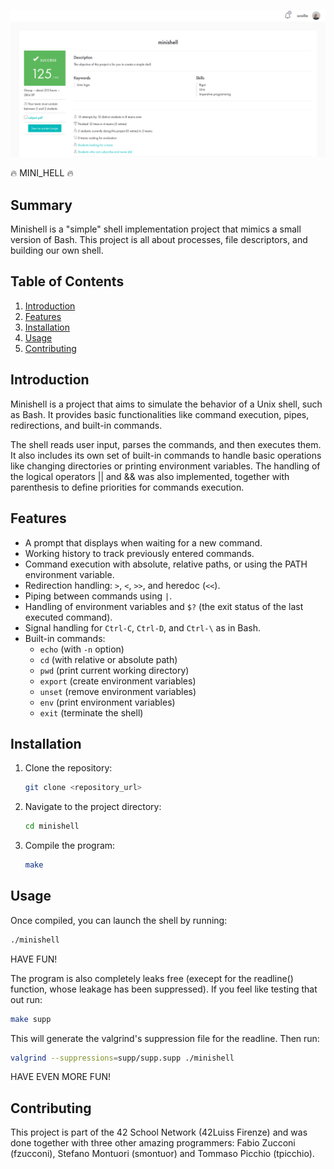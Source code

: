 ![evaluation_grade](./minishell_grade_github.png)


:fire: MINI_HELL :fire:

## Summary
Minishell is a "simple" shell implementation project that mimics a small version of Bash. This project is all about processes, file descriptors, and building our own shell.


## Table of Contents
1. [Introduction](#introduction)
2. [Features](#features)
3. [Installation](#installation)
4. [Usage](#usage)
5. [Contributing](#contributing)


## Introduction
Minishell is a project that aims to simulate the behavior of a Unix shell, such as Bash. It provides basic functionalities like command execution, pipes, redirections, and built-in commands.

The shell reads user input, parses the commands, and then executes them. It also includes its own set of built-in commands to handle basic operations like changing directories or printing environment variables.
The handling of the logical operators || and && was also implemented, together with parenthesis to define priorities for commands execution.


## Features
- A prompt that displays when waiting for a new command.
- Working history to track previously entered commands.
- Command execution with absolute, relative paths, or using the PATH environment variable.
- Redirection handling: `>`, `<`, `>>`, and heredoc (`<<`).
- Piping between commands using `|`.
- Handling of environment variables and `$?` (the exit status of the last executed command).
- Signal handling for `Ctrl-C`, `Ctrl-D`, and `Ctrl-\` as in Bash.
- Built-in commands:
  - `echo` (with `-n` option)
  - `cd` (with relative or absolute path)
  - `pwd` (print current working directory)
  - `export` (create environment variables)
  - `unset` (remove environment variables)
  - `env` (print environment variables)
  - `exit` (terminate the shell)


## Installation
1. Clone the repository:
    ```bash
    git clone <repository_url>
    ```
2. Navigate to the project directory:
    ```bash
    cd minishell
    ```
3. Compile the program:
    ```bash
    make
    ```


## Usage
Once compiled, you can launch the shell by running:
```bash
./minishell
```
HAVE FUN!

The program is also completely leaks free (execept for the readline() function, whose leakage has been suppressed). If you feel like testing that out run:
```bash
make supp
```
This will generate the valgrind's suppression file for the readline. Then run:
```bash
valgrind --suppressions=supp/supp.supp ./minishell
```
HAVE EVEN MORE FUN!


## Contributing
This project is part of the 42 School Network (42Luiss Firenze) and was done together with three other amazing programmers: 
Fabio Zucconi (fzucconi), Stefano Montuori (smontuor) and Tommaso Picchio (tpicchio).


